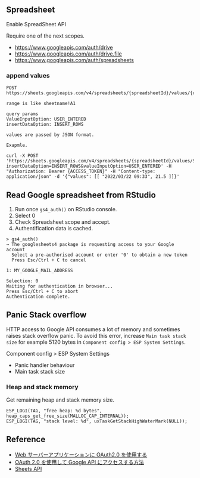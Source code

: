 ## Spreadsheet

Enable SpreadSheet API

Require one of the next scopes.

- https://www.googleapis.com/auth/drive
- https://www.googleapis.com/auth/drive.file
- https://www.googleapis.com/auth/spreadsheets

### append values

```
POST https://sheets.googleapis.com/v4/spreadsheets/{spreadsheetId}/values/{range}:append

range is like sheetname!A1

query params
ValueInputOption: USER_ENTERED
insertDataOption: INSERT_ROWS

values are passed by JSON format.

Exapmle.

curl -X POST 'https://sheets.googleapis.com/v4/spreadsheets/{spreadsheetId}/values/Sheet1!A1:append?insertDataOption=INSERT_ROWS&valueInputOption=USER_ENTERED' -H "Authorization: Bearer {ACCESS_TOKEN}" -H "Content-type: application/json" -d '{"values": [[ "2022/03/22 09:33", 21.5 ]]}'

```

## Read Google spreadsheet from RStudio

1. Run once `gs4_auth()` on RStudio console.
2. Select 0
3. Check Spreadsheet scope and accept.
4. Authentification data is cached.

```{r}
> gs4_auth()
→ The googlesheets4 package is requesting access to your Google account
  Select a pre-authorised account or enter '0' to obtain a new token
  Press Esc/Ctrl + C to cancel

1: MY_GOOGLE_MAIL_ADDRESS

Selection: 0
Waiting for authentication in browser...
Press Esc/Ctrl + C to abort
Authentication complete.
```

## Panic Stack overflow

HTTP access to Google API consumes a lot of memory and sometimes raises stack overflow panic. To avoid this error, increase `Main task stack size` for example 5120 bytes in `Component config > ESP System Settings`.

Component config > ESP System Settings

- Panic handler behaviour
- Main task stack size

### Heap and stack memory

Get remaining heap and stack memory size.

```
ESP_LOGI(TAG, "free heap: %d bytes", heap_caps_get_free_size(MALLOC_CAP_INTERNAL));
ESP_LOGI(TAG, "stack level: %d", uxTaskGetStackHighWaterMark(NULL));
```

## Reference

- [Web サーバーアプリケーションに OAuth2.0 を使用する](https://developers.google.com/identity/protocols/oauth2/web-server)
- [OAuth 2.0 を使用して Google API にアクセスする方法](https://blog.shinonome.io/google-api/)
- [Sheets API](https://developers.google.com/sheets/api)

